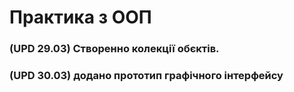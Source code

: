# Практика з ООП
### (UPD 29.03) Створенно колекції обєктів. 
### (UPD 30.03) додано прототип графічного інтерфейсу
